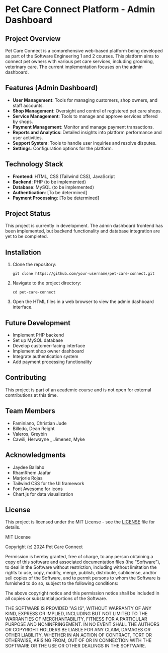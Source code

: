 # Pet Care Connect Platform - Admin Dashboard

## Project Overview

Pet Care Connect is a comprehensive web-based platform being developed as part of the Software Engineering 1 and 2 courses. This platform aims to connect pet owners with various pet care services, including grooming, veterinary care. The current implementation focuses on the admin dashboard.

## Features (Admin Dashboard)

- **User Management**: Tools for managing customers, shop owners, and staff accounts.
- **Shop Management**: Oversight and control of registered pet care shops.
- **Service Management**: Tools to manage and approve services offered by shops.
- **Payment Management**: Monitor and manage payment transactions.
- **Reports and Analytics**: Detailed insights into platform performance and user activities.
- **Support System**: Tools to handle user inquiries and resolve disputes.
- **Settings**: Configuration options for the platform.

## Technology Stack

- **Frontend**: HTML, CSS (Tailwind CSS), JavaScript
- **Backend**: PHP (to be implemented)
- **Database**: MySQL (to be implemented)
- **Authentication**: [To be determined]
- **Payment Processing**: [To be determined]

## Project Status

This project is currently in development. The admin dashboard frontend has been implemented, but backend functionality and database integration are yet to be completed.

## Installation

1. Clone the repository:
   ```
   git clone https://github.com/your-username/pet-care-connect.git
   ```
2. Navigate to the project directory:
   ```
   cd pet-care-connect
   ```
3. Open the HTML files in a web browser to view the admin dashboard interface.

## Future Development

- Implement PHP backend
- Set up MySQL database
- Develop customer-facing interface
- Implement shop owner dashboard
- Integrate authentication system
- Add payment processing functionality

## Contributing

This project is part of an academic course and is not open for external contributions at this time.

## Team Members

- Faminiano, Christian Jude
- Billedo, Dean Reight
- Valeros, Greybin
- Cawili, Herwayne
_ Jimenez, Myke

## Acknowledgments

- Jaydee Ballaho
- RhamRhem Jaafar
- Marjorie Rojas
- Tailwind CSS for the UI framework
- Font Awesome for icons
- Chart.js for data visualization

## License

This project is licensed under the MIT License - see the [LICENSE](LICENSE) file for details.

MIT License

Copyright (c) 2024 Pet Care Connect

Permission is hereby granted, free of charge, to any person obtaining a copy
of this software and associated documentation files (the "Software"), to deal
in the Software without restriction, including without limitation the rights
to use, copy, modify, merge, publish, distribute, sublicense, and/or sell
copies of the Software, and to permit persons to whom the Software is
furnished to do so, subject to the following conditions:

The above copyright notice and this permission notice shall be included in all
copies or substantial portions of the Software.

THE SOFTWARE IS PROVIDED "AS IS", WITHOUT WARRANTY OF ANY KIND, EXPRESS OR
IMPLIED, INCLUDING BUT NOT LIMITED TO THE WARRANTIES OF MERCHANTABILITY,
FITNESS FOR A PARTICULAR PURPOSE AND NONINFRINGEMENT. IN NO EVENT SHALL THE
AUTHORS OR COPYRIGHT HOLDERS BE LIABLE FOR ANY CLAIM, DAMAGES OR OTHER
LIABILITY, WHETHER IN AN ACTION OF CONTRACT, TORT OR OTHERWISE, ARISING FROM,
OUT OF OR IN CONNECTION WITH THE SOFTWARE OR THE USE OR OTHER DEALINGS IN THE
SOFTWARE.